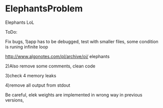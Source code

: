 # ElephantsProblem
Elephants LoL

ToDo:

Fix bugs,
1)app has to be debugged, test with smaller files, some condition is runing infinite loop

http://www.algonotes.com/pl/archive/oi/ elephants

2)Also remove some comments, clean code

3)check 4 memory leaks

4)remove all output from stdout


Be careful, elek weights are implemented in wrong way in previous versions,
